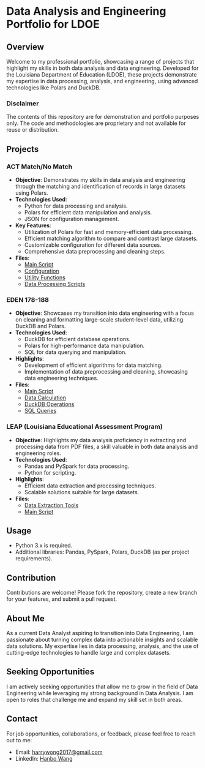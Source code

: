 # Data Analysis and Engineering Portfolio for LDOE

## Overview
Welcome to my professional portfolio, showcasing a range of projects that highlight my skills in both data analysis and data engineering. Developed for the Louisiana Department of Education (LDOE), these projects demonstrate my expertise in data processing, analysis, and engineering, using advanced technologies like Polars and DuckDB.

### Disclaimer
The contents of this repository are for demonstration and portfolio purposes only. The code and methodologies are proprietary and not available for reuse or distribution.

## Projects

### ACT Match/No Match
- **Objective**: Demonstrates my skills in data analysis and engineering through the matching and identification of records in large datasets using Polars.
- **Technologies Used**: 
  - Python for data processing and analysis.
  - Polars for efficient data manipulation and analysis.
  - JSON for configuration management.
- **Key Features**:
  - Utilization of Polars for fast and memory-efficient data processing.
  - Efficient matching algorithm to compare and contrast large datasets.
  - Customizable configuration for different data sources.
  - Comprehensive data preprocessing and cleaning steps.
- **Files**:
  - [Main Script](https://github.com/mag1cfrog/data_anlysis_projects_LDOE/blob/master/ACT_match_nomatch/main.py)
  - [Configuration](https://github.com/mag1cfrog/data_anlysis_projects_LDOE/blob/master/ACT_match_nomatch/config_match_no_match.json)
  - [Utility Functions](https://github.com/mag1cfrog/data_anlysis_projects_LDOE/blob/master/ACT_match_nomatch/utils.py)
  - [Data Processing Scripts](https://github.com/mag1cfrog/data_anlysis_projects_LDOE/tree/master/ACT_match_nomatch)

### EDEN 178-188
- **Objective**: Showcases my transition into data engineering with a focus on cleaning and formatting large-scale student-level data, utilizing DuckDB and Polars.
- **Technologies Used**: 
  - DuckDB for efficient database operations.
  - Polars for high-performance data manipulation.
  - SQL for data querying and manipulation.
- **Highlights**:
  - Development of efficient algorithms for data matching.
  - Implementation of data preprocessing and cleaning, showcasing data engineering techniques.
- **Files**:
  - [Main Script](https://github.com/mag1cfrog/data_anlysis_projects_LDOE/blob/master/EDEN_178_188/main.py)
  - [Data Calculation](https://github.com/mag1cfrog/data_anlysis_projects_LDOE/blob/master/EDEN_178_188/data_calculation.py)
  - [DuckDB Operations](https://github.com/mag1cfrog/data_anlysis_projects_LDOE/blob/master/EDEN_178_188/duckdb_operation.py)
  - [SQL Queries](https://github.com/mag1cfrog/data_anlysis_projects_LDOE/blob/master/EDEN_178_188/student_level_data_cleaning.sql)

### LEAP (Louisiana Educational Assessment Program)
- **Objective**: Highlights my data analysis proficiency in extracting and processing data from PDF files, a skill valuable in both data analysis and engineering roles.
- **Technologies Used**: 
  - Pandas and PySpark for data processing.
  - Python for scripting.
- **Highlights**:
  - Efficient data extraction and processing techniques.
  - Scalable solutions suitable for large datasets.
- **Files**:
  - [Data Extraction Tools](https://github.com/mag1cfrog/data_anlysis_projects_LDOE/tree/master/LEAP/Extract_PDF_Data_spark/PDFDataExtractionTools)
  - [Main Script](https://github.com/mag1cfrog/data_anlysis_projects_LDOE/blob/master/LEAP/Extract_PDF_Data_spark/main.py)

## Usage
- Python 3.x is required.
- Additional libraries: Pandas, PySpark, Polars, DuckDB (as per project requirements).

## Contribution
Contributions are welcome! Please fork the repository, create a new branch for your features, and submit a pull request.

## About Me
As a current Data Analyst aspiring to transition into Data Engineering, I am passionate about turning complex data into actionable insights and scalable data solutions. My expertise lies in data processing, analysis, and the use of cutting-edge technologies to handle large and complex datasets.

## Seeking Opportunities
I am actively seeking opportunities that allow me to grow in the field of Data Engineering while leveraging my strong background in Data Analysis. I am open to roles that challenge me and expand my skill set in both areas.

## Contact
For job opportunities, collaborations, or feedback, please feel free to reach out to me:
- Email: [harrywong2017@gmail.com](mailto:harrywong2017@gmail.com)
- LinkedIn: [Hanbo Wang](https://www.linkedin.com/in/hanbo-wang-mag1cfrog/)